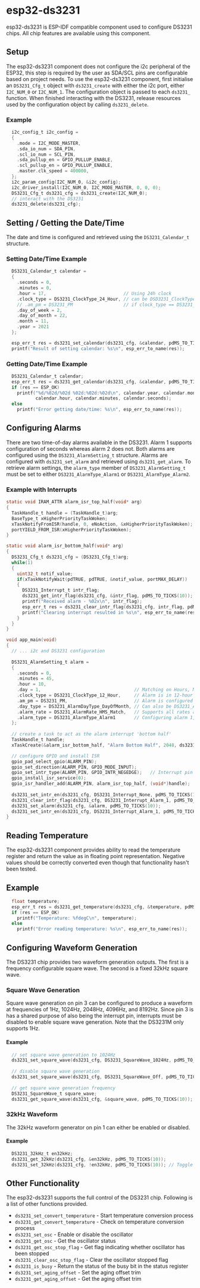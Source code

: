 # esp32-ds3231

esp32-ds3231 is ESP-IDF compatible component used to configure DS3231 chips. All chip features are available using this component.

## Setup

The esp32-ds3231 component does not configure the i2c peripheral of the ESP32, this step is required by the user as SDA/SCL pins are configurable based on project needs. To use the esp32-ds3231 component, first initialise an `DS3231_Cfg_t` object with `ds3231_create` with either the i2c port, either `I2C_NUM_0` or `I2C_NUM_1`. The configuration object is passed to each `ds3231_` function. When finished interacting with the DS3231, release resources used by the configuration object by calling `ds3231_delete`.

### Example
```c
  i2c_config_t i2c_config = 
  {
    .mode = I2C_MODE_MASTER,
    .sda_io_num = SDA_PIN,
    .scl_io_num = SCL_PIN,
    .sda_pullup_en = GPIO_PULLUP_ENABLE,
    .scl_pullup_en = GPIO_PULLUP_ENABLE,
    .master.clk_speed = 400000,
  };
  i2c_param_config(I2C_NUM_0, &i2c_config);
  i2c_driver_install(I2C_NUM_0, I2C_MODE_MASTER, 0, 0, 0);
  DS3231_Cfg_t ds3231_cfg = ds3231_create(I2C_NUM_0);
  // interact with the DS3231
  ds3231_delete(ds3231_cfg);
```

## Setting / Getting the Date/Time
The date and time is configured and retrieved using the `DS3231_Calendar_t` structure.

### Setting Date/Time Example
```c
  DS3231_Calendar_t calendar =
  {
    .seconds = 0,
    .minutes = 0,
    .hour = 17,                             // Using 24h clock
    .clock_type = DS3231_ClockType_24_Hour, // can be DSD3231_ClockType_12_Hour
    // .am_pm = DS3231_PM                   // if clock_type == DS3231_ClockType_12_Hour, am_pm must also be set
    .day_of_week = 2,
    .day_of_month = 22,
    .month = 11,
    .year = 2021
  };

  esp_err_t res = ds3231_set_calendar(ds3231_cfg, &calendar, pdMS_TO_TICKS(10));
  printf("Result of setting calendar: %s\n", esp_err_to_name(res));
```

### Getting Date/Time Example
```c
  DS3231_Calendar_t calendar;
  esp_err_t res = ds3231_get_calendar(ds3231_cfg, &calendar, pdMS_TO_TICKS(10));
  if (res == ESP_OK)
    printf("%d/%02d/%02d %02d:%02d:%02d\n", calendar.year, calendar.month, calendar.day_of_month,
           calendar.hour, calendar.minutes, calendar.seconds);
  else
    printf("Error getting date/time: %s\n", esp_err_to_name(res));
```
## Configuring Alarms

There are two time-of-day alarms available in the DS3231. Alarm 1 supports configuration of seconds whereas alarm 2 does not. Both alarms are configured using the `DS3231_AlarmSetting_t` structure. Alarms are configured with `ds3231_set_alarm` and retrieved using `ds3231_get_alarm`. To retrieve alarm settings, the `alarm_type` member of `DS3231_AlarmSetting_t` must be set to either `DS3231_AlarmType_Alarm1` or `DS3231_AlarmType_Alarm2`.

### Example with Interrupts
```c
static void IRAM_ATTR alarm_isr_top_half(void* arg)
{
  TaskHandle_t handle = (TaskHandle_t)arg;
  BaseType_t xHigherPriorityTaskWoken;
  xTaskNotifyFromISR(handle, 0, eNoAction, &xHigherPriorityTaskWoken);
  portYIELD_FROM_ISR(xHigherPriorityTaskWoken);
}

static void alarm_isr_bottom_half(void* arg)
{
  DS3231_Cfg_t ds3231_cfg = (DS3231_Cfg_t)arg;
  while(1)
  {
    uint32_t notif_value;
    if(xTaskNotifyWait(pdTRUE, pdTRUE, &notif_value, portMAX_DELAY))
    {
      DS3231_Interrupt_t intr_flag;
      ds3231_get_intr_flag(ds3231_cfg, &intr_flag, pdMS_TO_TICKS(10));
      printf("Received alarm - %02x\n", intr_flag);
      esp_err_t res = ds3231_clear_intr_flag(ds3231_cfg, intr_flag, pdMS_TO_TICKS(10));
      printf("Clearing interrupt resulted in %s\n", esp_err_to_name(res));
    }
  }
}

void app_main(void)
{
  // ... i2c and DS3231 configuration
  
  DS3231_AlarmSetting_t alarm =
  {
    .seconds = 0,
    .minutes = 45,
    .hour = 10,
    .day = 1,                                   // Matching on Hours, Minutes, and Seconds, day is irrelevant
    .clock_type = DS3231_ClockType_12_Hour,     // Alarm is in 12-hour clock even though DS3231 could be using 24-hour clock
    .am_pm = DS3231_PM,                         // Alarm is configured for 10:45 pm
    .day_type = DS3231_AlarmDayType_DayOfMonth, // Can also be DS3231_AlarmDayType_DayOfWeek
    .alarm_rate = DS3231_AlarmRate_HMS_Match,   // Supports all rates as described in the data sheet
    .alarm_type = DS3231_AlarmType_Alarm1       // Configuring alarm 1, seconds are relevant. Alarm 2 is DS3231_AlarmType_Alarm2
  };
  
  // create a task to act as the alarm interrupt 'bottom half'
  TaskHandle_t handle;
  xTaskCreate(&alarm_isr_bottom_half, "Alarm Bottom Half", 2048, ds3231_cfg, 5, &handle);

  // configure GPIO and install ISR
  gpio_pad_select_gpio(ALARM_PIN);
  gpio_set_direction(ALARM_PIN, GPIO_MODE_INPUT);
  gpio_set_intr_type(ALARM_PIN, GPIO_INTR_NEGEDGE);   // Interrupt pin of DS3231 is active low
  gpio_install_isr_service(0);
  gpio_isr_handler_add(ALARM_PIN, alarm_isr_top_half, (void*)handle);
  
  ds3231_set_intr_en(ds3231_cfg, DS3231_Interrupt_None, pdMS_TO_TICKS(10));         // disable interrupts
  ds3231_clear_intr_flag(ds3231_cfg, DS3231_Interrupt_Alarm_1, pdMS_TO_TICKS(10));  // clear interrupt flags
  ds3231_set_alarm(ds3231_cfg, &alarm, pdMS_TO_TICKS(10));                          // configure the alarm
  ds3231_set_intr_en(ds3231_cfg, DS3231_Interrupt_Alarm_1, pdMS_TO_TICKS(10));      // enable interrupt for alarm 1
}
```
## Reading Temperature
The esp32-ds3231 component provides ability to read the temperature register and return the value as in floating point representation. Negative values should be correctly converted even though that functionality hasn't been tested.

## Example
```c
  float temperature;
  esp_err_t res = ds3231_get_temperature(ds3231_cfg, &temperature, pdMS_TO_TICKS(10));
  if (res == ESP_OK)
    printf("Temperature: %fdegC\n", temperature);
  else
    printf("Error reading temperature: %s\n", esp_err_to_name(res));
```

## Configuring Waveform Generation
The DS3231 chip provides two waveform generation outputs. The first is a frequency configurable square wave. The second is a fixed 32kHz square wave.

### Square Wave Generation
Square wave generation on pin 3 can be configured to produce a waveform at frequencies of 1Hz, 1024Hz, 2048Hz, 4096Hz, and 8192Hz. Since pin 3 is has a shared purpose of also being the interrupt pin, interrupts must be disabled to enable square wave generation. Note that the DS3231M only supports 1Hz.

#### Example

```c
  // set square wave generation to 1024Hz
  ds3231_set_square_wave(ds3231_cfg, DS3231_SquareWave_1024Hz, pdMS_TO_TICKS(10));
  
  // disable square wave generation
  ds3231_set_square_wave(ds3231_cfg, DS3231_SquareWave_Off, pdMS_TO_TICKS(10));
  
  // get square wave generation frequency
  DS3231_SquareWave_t square_wave;
  ds3231_get_square_wave(ds3231_cfg, &square_wave, pdMS_TO_TICKS(10));
```

### 32kHz Waveform
The 32kHz waveform generator on pin 1 can either be enabled or disabled.

#### Example

```c
  DS3231_32kHz_t en32kHz;
  ds3231_get_32kHz(ds3231_cfg, &en32kHz, pdMS_TO_TICKS(10));
  ds3231_set_32kHz(ds3231_cfg, !en32kHz, pdMS_TO_TICKS(10)); // Toggle waveform generation
```

## Other Functionality

The esp32-ds3231 supports the full control of the DS3231 chip. Following is a list of other functions provided.

- `ds3231_set_convert_temperature` - Start temperature conversion process
- `ds3231_get_convert_temperature` - Check on temperature conversion process
- `ds3231_set_osc` - Enable or disable the oscillator
- `ds3231_get_osc` - Get the oscillator status
- `ds3231_get_osc_stop_flag` - Get flag indicating whether oscillator has been stopped
- `ds3231_clear_osc_stop_flag` - Clear the oscillator stopped flag
- `ds3231_is_busy` - Return the status of the busy bit in the status register
- `ds3231_set_aging_offset` - Set the aging offset trim
- `ds3231_get_aging_offset` - Get the aging offset trim
